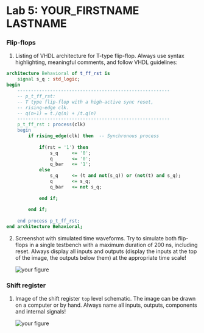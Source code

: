 # Lab 5: YOUR_FIRSTNAME LASTNAME

### Flip-flops

1. Listing of VHDL architecture for T-type flip-flop. Always use syntax highlighting, meaningful comments, and follow VHDL guidelines:

```vhdl
architecture Behavioral of t_ff_rst is
    signal s_q : std_logic;
begin
    --------------------------------------------------------
    -- p_t_ff_rst:
    -- T type flip-flop with a high-active sync reset,
    -- rising-edge clk.
    -- q(n+1) = t./q(n) + /t.q(n)
    --------------------------------------------------------
    p_t_ff_rst : process(clk)
    begin
        if rising_edge(clk) then  -- Synchronous process
            
            if(rst = '1') then
                s_q     <= '0';
                q       <= '0';
                q_bar   <= '1';
            else
                s_q     <= (t and not(s_q)) or (not(t) and s_q);
                q       <= s_q;
                q_bar   <= not s_q;
                
            end if;
            
        end if;
        
    end process p_t_ff_rst;
end architecture Behavioral;

```

2. Screenshot with simulated time waveforms. Try to simulate both flip-flops in a single testbench with a maximum duration of 200 ns, including reset. Always display all inputs and outputs (display the inputs at the top of the image, the outputs below them) at the appropriate time scale!

   ![your figure]()

### Shift register

1. Image of the shift register `top` level schematic. The image can be drawn on a computer or by hand. Always name all inputs, outputs, components and internal signals!

   ![your figure]()
